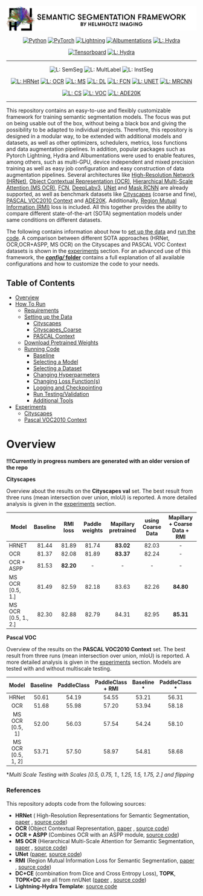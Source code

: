 <div align="center">

<p align="left">
  <img src="../imgs/Logos/HI_Title.png" >
</p>

<a href="https://www.python.org/"><img alt="Python" src="https://img.shields.io/badge/-Python-3776AB?&logo=python&logoColor=white"></a>
<a href="https://pytorch.org/get-started/locally/"><img alt="PyTorch" src="https://img.shields.io/badge/-PyTorch 2.0-EE4C2C?logo=pytorch&logoColor=white"></a>
<a href="https://pytorchlightning.ai/"><img alt="Lightning" src="https://img.shields.io/badge/-Pytorch Lightning 2.0-792EE5?logo=pytorchlightning&logoColor=white"></a>
<a href="https://albumentations.ai/"><img alt="Albumentations" src="https://img.shields.io/badge/Albumentations 1.3 -cc0000"></a>
<a href="https://hydra.cc/"><img alt="L: Hydra" src="https://img.shields.io/badge/Hydra 1.3-89b8cd" ></a>

<a href="https://pytorch-lightning.readthedocs.io/en/stable/api/pytorch_lightning.loggers.tensorboard.html"><img alt="Tensorboard" src="https://img.shields.io/badge/Logging-Tensorboard-FF6F00"></a>
<a href="https://black.readthedocs.io/en/stable"><img alt="L: Hydra" src="https://img.shields.io/badge/Code Style-Black-black" ></a>

---
<img alt="L: SemSeg" src="https://img.shields.io/badge/Task-Semantic Segmentation-rgb(68, 1, 84)">
<img alt="L: MultLabel" src="https://img.shields.io/badge/Task-Multilabel Segmentation-rgb(68, 1, 84)">
<img alt="L: InstSeg" src="https://img.shields.io/badge/Task-Instance Segmentation-rgb(68, 1, 84)">

<a href="https://arxiv.org/pdf/1904.04514.pdf"><img alt="L: HRNet" src="https://img.shields.io/badge/Model -High Resolution Network (HRNet)-rgb(33, 145, 140)" ></a>
<a href="https://arxiv.org/pdf/1909.11065.pdf"><img alt="L: OCR" src="https://img.shields.io/badge/Model -Object Contextual Representation (OCR)-rgb(33, 145, 140)" ></a>
<a href="https://arxiv.org/pdf/2005.10821.pdf"><img alt="L: MS" src="https://img.shields.io/badge/Model -Hierarchical Multi Scale Attention (MS OCR)-rgb(33, 145, 140)" ></a>
<a href="https://arxiv.org/pdf/1706.05587.pdf"><img alt="L: DL" src="https://img.shields.io/badge/Model -DeepLabv3 -rgb(33, 145, 140)" ></a>
<a href="https://arxiv.org/pdf/1411.4038.pdf"><img alt="L: FCN" src="https://img.shields.io/badge/Model -Fully Convolutional Network (FCN) -rgb(33, 145, 140)" ></a>
<a href="https://arxiv.org/pdf/1505.04597.pdf"><img alt="L: UNET" src="https://img.shields.io/badge/Model -UNet -rgb(33, 145, 140)" ></a>
<a href="https://arxiv.org/pdf/1703.06870.pdf"><img alt="L: MRCNN" src="https://img.shields.io/badge/Model - MASK RCNN -rgb(33, 145, 140)" ></a>

<a href="https://www.cityscapes-dataset.com/"><img alt="L: CS" src="https://img.shields.io/badge/Dataset-Cityscapes -rgb(253, 231, 37)" ></a>
<a href="https://cs.stanford.edu/~roozbeh/pascal-context/"><img alt="L: VOC" src="https://img.shields.io/badge/Dataset-PASCAL VOC 2010 Context -rgb(253, 231, 37)" ></a>
<a href="http://sceneparsing.csail.mit.edu/"><img alt="L: ADE20K" src="https://img.shields.io/badge/Dataset-ADE20K -rgb(253, 231, 37)" ></a>


---
</div>

This repository contains an easy-to-use and flexibly customizable framework for training semantic
segmentation models.
The focus was put on being usable out of the box, without being a black box and giving the possibility to be adapted to individual projects.
Therefore, this repository is designed in a modular way, to be extended with additional models and datasets, as well as other optimizers, schedulers,
metrics, loss functions and data augmentation pipelines.
In addition, popular packages such as Pytorch Lightning, Hydra and Albumentations were used 
to enable features, among others, such as multi-GPU, device independent and mixed precision training as well as
easy job configuration and easy construction of data augmentation pipelines.
Several architectures like [High-Resolution Network (HRNet)](https://arxiv.org/pdf/1904.04514.pdf), 
[Object Contextual Representation (OCR)](https://arxiv.org/pdf/1909.11065.pdf), 
[Hierarchical Multi-Scale Attention (MS OCR)](https://arxiv.org/pdf/2005.10821.pdf), 
[FCN](https://arxiv.org/pdf/1411.4038.pdf), 
[DeepLabv3](https://arxiv.org/pdf/1706.05587.pdf),
[UNet](https://arxiv.org/pdf/1505.04597.pdf) and [Mask RCNN](https://arxiv.org/pdf/1703.06870.pdf) are already
supported, as well as benchmark datasets like [Cityscapes](https://www.cityscapes-dataset.com/) (coarse and
fine), [PASCAL VOC2010 Context](https://cs.stanford.edu/~roozbeh/pascal-context/) and [ADE20K](http://sceneparsing.csail.mit.edu/).
Additionally, [Region Mutual Information (RMI)](https://arxiv.org/pdf/1910.12037.pdf) loss is included.
All this together provides the ability to compare different state-of-the-art (SOTA) segmentation models under
same conditions on different datasets.

The following contains information about how to [set up the data](#setting-up-the-data)
and [run the code](#running-code).
A comparison between different SOTA approaches (HRNet, OCR,OCR+ASPP, MS OCR) on the Cityscapes and
PASCAL VOC Context datasets is shown in the [experiments](#experiments) section.
For an advanced use of this framework, the [***config/*
folder**](/config#walkthrough-the-config-jungle) contains a full explanation of all available
configurations and how to customize the code to your needs.

## Table of Contents
- [Overview](#overview)
- [How To Run](#how-to-run)
  - [Requirements](#requirements)
  - [Setting up the Data](#setting-up-the-data)
    - [Cityscapes](#cityscapes)
    - [Cityscapes_Coarse](#cityscapes_coarse)
    - [PASCAL Context](#pascal-context)
  - [Download Pretrained Weights](#download-pretrained-weights)
  - [Running Code](#running-code)
    - [Baseline](#baseline)
    - [Selecting a Model](#selecting-a-model)
    - [Selecting a Dataset](#selecting-a-dataset)
    - [Changing Hyperparmeters](#changing-hyperparmeters)
    - [Changing Loss Function(s)](#changing-loss-functions)
    - [Logging and Checkpointing](#logging-and-checkpointing)
    - [Run Testing/Validation](#run-testingvalidation)
    - [Additional Tools](#additional-tools)
- [Experiments](#experiments)
  - [Cityscapes](#cityscapes-1)
  - [Pascal VOC2010 Context](#pascal-voc2010-context)

# Overview

**!!!Currently in progress numbers are generated with an older version of the repo**

**Cityscapes**

Overview about the results on the **Cityscapes val** set.
The best result from three runs (mean intersection over union, mIoU) is reported.
A more detailed analysis is given in the [experiments](#cityscapes-1) section.

| Model                | Baseline | RMI loss  | Paddle weights | Mapillary pretrained | using Coarse Data | Mapillary + Coarse Data + RMI |
|----------------------|:--------:|:---------:|:--------------:|:--------------------:|:-----------------:|:-----------------------------:|
| HRNET                |  81.44   |   81.89   |     81.74      |      **83.02**       |       82.03       |               -               |
| OCR                  |  81.37   |   82.08   |     81.89      |      **83.37**       |       82.24       |               -               |
| OCR + ASPP           |  81.53   | **82.20** |       -        |          -           |         -         |               -               |
| MS OCR [0.5, 1.]     |  81.49   |   82.59   |     82.18      |        83.63         |       82.26       |           **84.80**           |
| MS OCR [0.5, 1., 2.] |  82.30   |   82.88   |     82.79      |        84.31         |       82.95       |           **85.31**           |



**Pascal VOC**

Overview of the results on the **PASCAL VOC2010 Context** set.
The best result from three runs (mean intersection over union, mIoU) is reported.
A more detailed analysis is given in the [experiments](#pascal-voc2010-context) section.
Models are tested with and without multiscale testing.

|       Model        | Baseline | PaddleClass | PaddleClass + RMI | Baseline * | PaddleClass * | PaddleClass + RMI * |
|:------------------:|:--------:|:-----------:|:-----------------:|:----------:|:-------------:|:-------------------:|
|       HRNet        |  50.61   |    54.19    |       54.55       |   53.21    |     56.31     |        56.67        |
|        OCR         |  51.68   |    55.98    |       57.20       |   53.94    |     58.18     |        59.34        |
|  MS OCR [0.5, 1]   |  52.00   |    56.03    |       57.54       |   54.24    |     58.10     |        59.58        |
| MS OCR [0.5, 1, 2] |  53.71   |    57.50    |       58.97       |   54.81    |     58.68     |        59.94        |

**Multi Scale Testing with Scales [0.5, 0.75, 1., 1.25, 1.5, 1.75, 2.] and flipping*

### References

This repository adopts code from the following sources:

- **HRNet** ( High-Resolution Representations for Semantic
  Segmentation, [paper](https://arxiv.org/pdf/1904.04514.pdf)
  , [source code](https://github.com/HRNet/HRNet-Semantic-Segmentation))
- **OCR** (Object Contextual Representation, [paper](https://arxiv.org/pdf/1909.11065.pdf)
  , [source code](https://github.com/HRNet/HRNet-Semantic-Segmentation))
- **OCR + ASPP** (Combines OCR with an ASPP
  module, [source code](https://github.com/NVIDIA/semantic-segmentation/tree/main/network))
- **MS OCR** (Hierarchical Multi-Scale Attention for Semantic
  Segmentation, [paper](https://arxiv.org/pdf/2005.10821.pdf)
  , [source code](https://github.com/NVIDIA/semantic-segmentation/tree/main/network))
- **UNet** ([paper](https://arxiv.org/pdf/1505.04597.pdf), [source code](https://github.com/milesial/Pytorch-UNet))
- **RMI** (Region Mutual Information Loss for Semantic
  Segmentation, [paper](https://arxiv.org/pdf/1910.12037.pdf)
  , [source code](https://github.com/ZJULearning/RMI))
- **DC+CE** (combination from Dice and Cross Entropy Loss), **TOPK**, **TOPK+DC** are all from
  nnUNet ([paper](https://www.nature.com/articles/s41592-020-01008-z)
  , [source code](https://github.com/MIC-DKFZ/nnUNet))
- **Lightning-Hydra Template**: [source code](https://github.com/ashleve/lightning-hydra-template)
